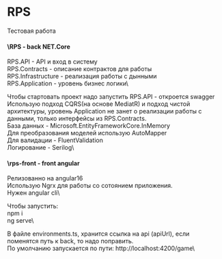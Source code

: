 # RPS
Тестовая работа
 #### \RPS - back NET.Core
 RPS.API - API и вход в систему\
 RPS.Contracts - описание контрактов для работы\
 RPS.Infrastructure - реализация работы с дынными\
 RPS.Application - уровень бизнес логики\
 
 Чтобы стартовать проект надо запустить RPS.API - откроется swagger\
 Использую подход CQRS(на основе MediatR) и подход чистой архитектуры, уровень Application не занет о реализации работы с данными, только интерфейсы из RPS.Contracts.\
 База данных - Microsoft.EntityFrameworkCore.InMemory\
 Для преобразования моделей использую AutoMapper\
 Для валидации - FluentValidation\
 Логирование - Serilog\
 
 #### \rps-front - front angular
 Релизованно на angular16\
 Использую Ngrx для работы со сотоянием приложения.\
 Нужен angular cli\
 
 Чтобы запустить:\
 npm i\
 ng serve\
 
 В файле environments.ts, хранится ссылка на api (apiUrl), если поменятся путь к back, то надо поправить.\
 По умолчанию запускается по пути: http://localhost:4200/game\
 

